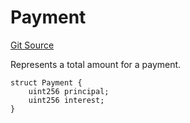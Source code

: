 # Payment
[Git Source](https://github.com/teller-protocol/teller-protocol-v2/blob/f4bf5a00ae7113b0344876c13db9b3dd705154f6/contracts/TellerV2Storage.sol)

Represents a total amount for a payment.


```solidity
struct Payment {
    uint256 principal;
    uint256 interest;
}
```

